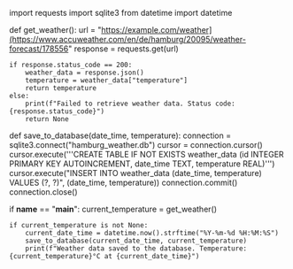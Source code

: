 import requests
import sqlite3
from datetime import datetime

def get_weather():
    url = "https://example.com/weather](https://www.accuweather.com/en/de/hamburg/20095/weather-forecast/178556"
    response = requests.get(url)

    if response.status_code == 200:
        weather_data = response.json()
        temperature = weather_data["temperature"]
        return temperature
    else:
        print(f"Failed to retrieve weather data. Status code: {response.status_code}")
        return None

def save_to_database(date_time, temperature):
    connection = sqlite3.connect("hamburg_weather.db")
    cursor = connection.cursor()
    cursor.execute('''CREATE TABLE IF NOT EXISTS weather_data
                      (id INTEGER PRIMARY KEY AUTOINCREMENT,
                       date_time TEXT,
                       temperature REAL)''')
    cursor.execute("INSERT INTO weather_data (date_time, temperature) VALUES (?, ?)", (date_time, temperature))
    connection.commit()
    connection.close()

if __name__ == "__main__":
    current_temperature = get_weather()

    if current_temperature is not None:
        current_date_time = datetime.now().strftime("%Y-%m-%d %H:%M:%S")
        save_to_database(current_date_time, current_temperature)
        print(f"Weather data saved to the database. Temperature: {current_temperature}°C at {current_date_time}")
